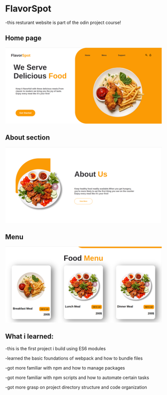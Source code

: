 # FlavorSpot
-this resturant website is part of the odin project course!

## Home page
![](./src/Assets/README/home.png)

## About section
![](./src/Assets/README/about.png)

## Menu
![](./src/Assets/README/menu.png)

## What i learned:
-this is the first project i build using ES6 modules

-learned the basic foundations of webpack and how to bundle files

-got more familiar with npm and how to manage packages

-got more familiar with npm scripts and how to automate certain tasks

-got more grasp on project directory structure and code organization